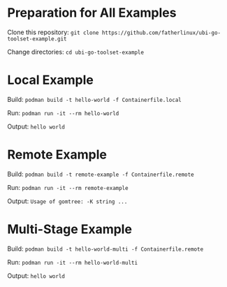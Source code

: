 # Preparation for All Examples

Clone this repository:
`git clone https://github.com/fatherlinux/ubi-go-toolset-example.git`

Change directories:
`cd ubi-go-toolset-example`

# Local Example

Build:
`podman build -t hello-world -f Containerfile.local`

Run:
`podman run -it --rm hello-world`

Output:
`hello world`

# Remote Example

Build:
`podman build -t remote-example -f Containerfile.remote`

Run:
`podman run -it --rm remote-example`

Output:
`Usage of gomtree:
  -K string
...`


# Multi-Stage Example

Build:
`podman build -t hello-world-multi -f Containerfile.remote`

Run:
`podman run -it --rm hello-world-multi`

Output:
`hello world`
